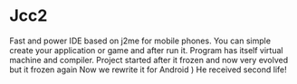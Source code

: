 # Jcc2
Fast and power IDE based on j2me for mobile phones. You can simple create your application or game and after run it. Program has itself virtual machine and compiler. Project started after it frozen and now very evolved but it frozen again Now we rewrite it for Android ) He received second life!
